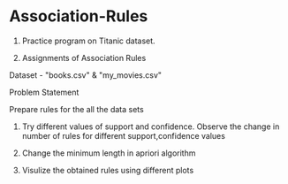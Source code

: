 # Association-Rules

1. Practice program on Titanic dataset.

2. Assignments of Association Rules

Dataset - "books.csv" & "my_movies.csv"

Problem Statement

Prepare rules for the all the data sets 

1) Try different values of support and confidence. Observe the change in number of rules for different support,confidence values

2) Change the minimum length in apriori algorithm

3) Visulize the obtained rules using different plots 
